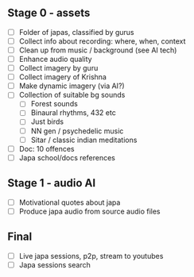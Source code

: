 ## Stage 0 - assets

* [ ] Folder of japas, classified by gurus
* [ ] Collect info about recording: where, when, context
* [ ] Clean up from music / background (see AI tech)
* [ ] Enhance audio quality
* [ ] Collect imagery by guru
* [ ] Collect imagery of Krishna
* [ ] Make dynamic imagery (via AI?)
* [ ] Collection of suitable bg sounds
  * [ ] Forest sounds
  * [ ] Binaural rhythms, 432 etc
  * [ ] Just birds
  * [ ] NN gen / psychedelic music
  * [ ] Sitar / classic indian meditations
* [ ] Doc: 10 offences
* [ ] Japa school/docs references

## Stage 1 - audio AI

* [ ] Motivational quotes about japa
* [ ] Produce japa audio from source audio files

## Final

* [ ] Live japa sessions, p2p, stream to youtubes
* [ ] Japa sessions search